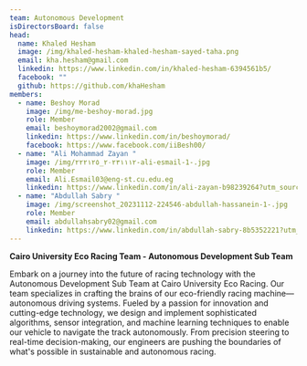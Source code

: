 ```yaml
---
team: Autonomous Development
isDirectorsBoard: false
head:
  name: Khaled Hesham
  image: /img/khaled-hesham-khaled-hesham-sayed-taha.png
  email: kha.hesham@gmail.com
  linkedin: https://www.linkedin.com/in/khaled-hesham-6394561b5/
  facebook: ""
  github: https://github.com/khaHesham
members:
  - name: Beshoy Morad
    image: /img/me-beshoy-morad.jpg
    role: Member
    email: beshoymorad2002@gmail.com
    linkedin: https://www.linkedin.com/in/beshoymorad/
    facebook: https://www.facebook.com/iiBesh00/
  - name: "Ali Mohammad Zayan "
    image: /img/٢٠٢٣١١١٢_٢٢٢١٢٥-ali-esmail-1-.jpg
    role: Member
    email: Ali.Esmail03@eng-st.cu.edu.eg
    linkedin: https://www.linkedin.com/in/ali-zayan-b98239264?utm_source=share&utm_campaign=share_via&utm_content=profile&utm_medium=android_app
  - name: "Abdullah Sabry "
    image: /img/screenshot_20231112-224546-abdullah-hassanein-1-.jpg
    role: Member
    email: abdullahsabry02@gmail.com
    linkedin: https://www.linkedin.com/in/abdullah-sabry-8b5352221?utm_source=share&utm_campaign=share_via&utm_content=profile&utm_medium=android_app
---
```

**Cairo University Eco Racing Team - Autonomous Development Sub Team**

Embark on a journey into the future of racing technology with the Autonomous Development Sub Team at Cairo University Eco Racing. Our team specializes in crafting the brains of our eco-friendly racing machine—autonomous driving systems. Fueled by a passion for innovation and cutting-edge technology, we design and implement sophisticated algorithms, sensor integration, and machine learning techniques to enable our vehicle to navigate the track autonomously. From precision steering to real-time decision-making, our engineers are pushing the boundaries of what's possible in sustainable and autonomous racing.